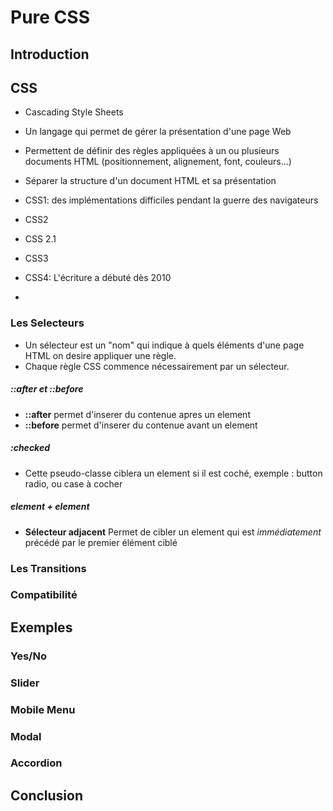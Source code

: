 # Pure CSS

## Introduction

## CSS
- Cascading Style Sheets
- Un langage qui permet de gérer la présentation d'une page Web
- Permettent de définir des règles appliquées à un ou plusieurs documents HTML (positionnement, alignement, font, couleurs...)
- Séparer la structure d'un document HTML et sa présentation

- CSS1: des implémentations difficiles pendant la guerre des navigateurs
- CSS2
- CSS 2.1
- CSS3
- CSS4: L'écriture a débuté dès 2010
-
### Les Selecteurs

- Un sélecteur est un "nom" qui indique à quels éléments d'une page HTML on desire appliquer une règle.
- Chaque règle CSS commence nécessairement par un sélecteur.

##### ::after et ::before

- **::after** permet d'inserer du contenue apres un element
- **::before** permet d'inserer du contenue avant un element

##### :checked

- Cette pseudo-classe ciblera un element si il est coché, exemple : button radio, ou case à cocher

##### element + element

- **Sélecteur adjacent** Permet de cibler un element qui est *immédiatement* précédé par le premier élément ciblé

### Les Transitions

### Compatibilité

## Exemples
### Yes/No
### Slider
### Mobile Menu
### Modal
### Accordion

## Conclusion

